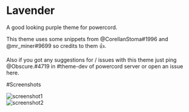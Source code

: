 # Lavender

A good looking purple theme for powercord.

This theme uses some snippets from @CorellanStoma#1996 and @mr_miner#9699 so credits to them 👍.

Also if you got any suggestions for / issues with this theme just ping @Obscure.#4719 in #theme-dev of powercord server or open an issue here.

#Screenshots

<img src="./src/1.png" alt="screenshot1">
<br>
<img src="./src/2.png" alt="screenshot2">